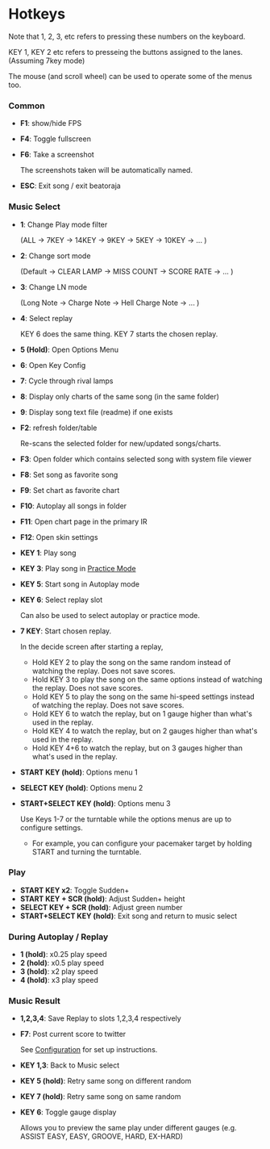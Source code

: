 # Hotkeys

Note that 1, 2, 3, etc refers to pressing these numbers on the keyboard.

KEY 1, KEY 2 etc refers to presseing the buttons assigned to the lanes. (Assuming 7key mode)

The mouse (and scroll wheel) can be used to operate some of the menus too.

### Common
- **F1**: show/hide FPS
- **F4**: Toggle fullscreen
- **F6**: Take a screenshot

    The screenshots taken will be automatically named.

- **ESC**: Exit song / exit beatoraja


### Music Select
- **1**: Change Play mode filter

    (ALL -> 7KEY -> 14KEY -> 9KEY -> 5KEY -> 10KEY -> ... )
- **2**: Change sort mode

    (Default -> CLEAR LAMP -> MISS COUNT -> SCORE RATE -> ... )
- **3**: Change LN mode

    (Long Note -> Charge Note -> Hell Charge Note -> ... )
- **4**: Select replay

    KEY 6 does the same thing. KEY 7 starts the chosen replay.
- **5 (Hold)**: Open Options Menu
- **6**: Open Key Config
- **7**: Cycle through rival lamps
- **8**: Display only charts of the same song (in the same folder)
- **9**: Display song text file (readme) if one exists

- **F2**: refresh folder/table

    Re-scans the selected folder for new/updated songs/charts.
- **F3**: Open folder which contains selected song with system file viewer 
- **F8**: Set song as favorite song
- **F9**: Set chart as favorite chart
- **F10**: Autoplay all songs in folder
- **F11**: Open chart page in the primary IR
- **F12**: Open skin settings

- **KEY 1**: Play song
- **KEY 3**: Play song in [Practice Mode](Practice-Mode)
- **KEY 5**: Start song in Autoplay mode
- **KEY 6**: Select replay slot

    Can also be used to select autoplay or practice mode.
- **7 KEY**: Start chosen replay.

    In the decide screen after starting a replay,
    - Hold KEY 2 to play the song on the same random instead of watching the replay. Does not save scores.
    - Hold KEY 3 to play the song on the same options instead of watching the replay. Does not save scores.
    - Hold KEY 5 to play the song on the same hi-speed settings instead of watching the replay. Does not save scores.
    - Hold KEY 6 to watch the replay, but on 1 gauge higher than what's used in the replay.
    - Hold KEY 4 to watch the replay, but on 2 gauges higher than what's used in the replay.
    - Hold KEY 4+6 to watch the replay, but on 3 gauges higher than what's used in the replay.


- **START KEY (hold)**: Options menu 1
- **SELECT KEY (hold)**: Options menu 2
- **START+SELECT KEY (hold)**: Options menu 3

    Use Keys 1-7 or the turntable while the options menus are up to configure settings.
    - For example, you can configure your pacemaker target by holding START and turning the turntable.

### Play
- **START KEY x2**: Toggle Sudden+
- **START KEY + SCR (hold)**: Adjust Sudden+ height
- **SELECT KEY + SCR (hold)**: Adjust green number
- **START+SELECT KEY (hold)**: Exit song and return to music select


### During Autoplay / Replay
- **1 (hold)**: x0.25 play speed
- **2 (hold)**: x0.5 play speed
- **3 (hold)**: x2 play speed
- **4 (hold)**: x3 play speed


### Music Result
- **1,2,3,4**: Save Replay to slots 1,2,3,4 respectively
- **F7**: Post current score to twitter

    See [Configuration](Configuration#setting-up-twitter-score-posting) for set up instructions.

- **KEY 1,3**: Back to Music select
- **KEY 5 (hold)**: Retry same song on different random
- **KEY 7 (hold)**: Retry same song on same random

- **KEY 6**: Toggle gauge display

    Allows you to preview the same play under different gauges (e.g. ASSIST EASY, EASY, GROOVE, HARD, EX-HARD)